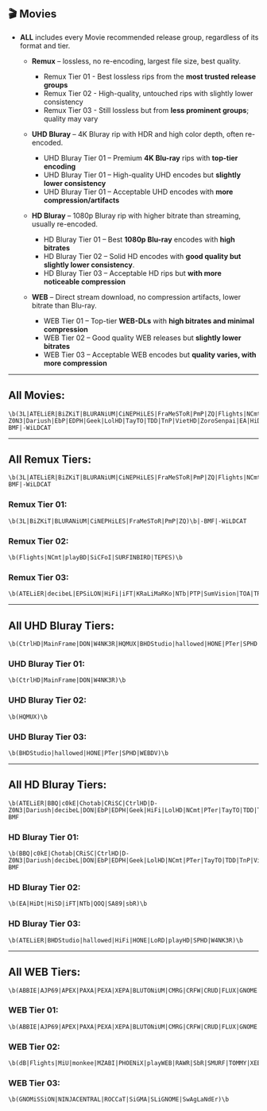 ## 🎬 Movies  

- **ALL** includes every Movie recommended release group, regardless of its format and tier.

  - **Remux** – lossless, no re-encoding, largest file size, best quality.
    - Remux Tier 01 - Best lossless rips from the **most trusted release groups**
    - Remux Tier 02 - High-quality, untouched rips with slightly lower consistency
    - Remux Tier 03 - Still lossless but from **less prominent groups**; quality may vary
  
  - **UHD Bluray** – 4K Bluray rip with HDR and high color depth, often re-encoded.
    - UHD Bluray Tier 01 – Premium **4K Blu-ray** rips with **top-tier encoding**
    - UHD Bluray Tier 01 – High-quality UHD encodes but **slightly lower consistency**
    - UHD Bluray Tier 01 – Acceptable UHD encodes with **more compression/artifacts**
  
  - **HD Bluray** – 1080p Bluray rip with higher bitrate than streaming, usually re-encoded.
    - HD Bluray Tier 01 – Best **1080p Blu-ray** encodes with **high bitrates**
    - HD Bluray Tier 02 – Solid HD encodes with **good quality but slightly lower consistency**.
    - HD Bluray Tier 03 – Acceptable HD rips but **with more noticeable compression**
  
  - **WEB** – Direct stream download, no compression artifacts, lower bitrate than Blu-ray.
    - WEB Tier 01 – Top-tier **WEB-DLs** with **high bitrates and minimal compression**
    - WEB Tier 02 – Good quality WEB releases but **slightly lower bitrates**
    - WEB Tier 03 – Acceptable WEB encodes but **quality varies, with more compression**   
---

## **All Movies:**
  ```regex
  \b(3L|ATELiER|BiZKiT|BLURANiUM|CiNEPHiLES|FraMeSToR|PmP|ZQ|Flights|NCmt|playBD|SiCFoI|SURFINBIRD|TEPES|decibeL|EPSiLON|HiFi|iFT|KRaLiMaRKo|NTb|PTP|SumVision|TOA|TRiToN|CtrlHD|MainFrame|DON|W4NK3R|HQMUX|BHDStudio|hallowed|HONE|PTer|SPHD|WEBDV|BBQ|c0kE|Chotab|CRiSC|D-Z0N3|Dariush|EbP|EDPH|Geek|LolHD|TayTO|TDD|TnP|VietHD|ZoroSenpai|EA|HiDt|HiSD|QOQ|SA89|sbR|LoRD|playHD|ABBIE|AJP69|APEX|PAXA|PEXA|XEPA|BLUTONiUM|CMRG|CRFW|CRUD|FLUX|GNOME|KiNGS|Kitsune|NOSiViD|NTG|SiC|dB|MiU|monkee|MZABI|PHOENiX|playWEB|RAWR|SbR|SMURF|TOMMY|XEBEC|4KBEC|CEBEX)\b|-BMF|-WiLDCAT
  ```
---
## **All Remux Tiers:**
  ```regex
  \b(3L|ATELiER|BiZKiT|BLURANiUM|CiNEPHiLES|FraMeSToR|PmP|ZQ|Flights|NCmt|playBD|SiCFoI|SURFINBIRD|TEPES|decibeL|EPSiLON|HiFi|iFT|KRaLiMaRKo|NTb|PTP|SumVision|TOA|TRiToN)\b|-BMF|-WiLDCAT
  ```
### **Remux Tier 01:**
  ```regex
  \b(3L|BiZKiT|BLURANiUM|CiNEPHiLES|FraMeSToR|PmP|ZQ)\b|-BMF|-WiLDCAT
  ```
### **Remux Tier 02:**
  ```regex
  \b(Flights|NCmt|playBD|SiCFoI|SURFINBIRD|TEPES)\b
  ```
### **Remux Tier 03:**
  ```regex
  \b(ATELiER|decibeL|EPSiLON|HiFi|iFT|KRaLiMaRKo|NTb|PTP|SumVision|TOA|TRiToN)\b
  ```
---
## **All UHD Bluray Tiers:**
  ```regex
  \b(CtrlHD|MainFrame|DON|W4NK3R|HQMUX|BHDStudio|hallowed|HONE|PTer|SPHD|WEBDV)\b
  ```
### **UHD Bluray Tier 01:**
  ```regex
  \b(CtrlHD|MainFrame|DON|W4NK3R)\b
  ```
### **UHD Bluray Tier 02:**
  ```regex
  \b(HQMUX)\b
  ```
### **UHD Bluray Tier 03:**
  ```regex
  \b(BHDStudio|hallowed|HONE|PTer|SPHD|WEBDV)\b
  ```
---
## **All HD Bluray Tiers:**
  ```regex
  \b(ATELiER|BBQ|c0kE|Chotab|CRiSC|CtrlHD|D-Z0N3|Dariush|decibeL|DON|EbP|EDPH|Geek|HiFi|LolHD|NCmt|PTer|TayTO|TDD|TnP|VietHD|ZoroSenpai|ZQ|EA|HiDt|HiSD|iFT|NTb|QOQ|SA89|sbR|BHDStudio|hallowed|HONE|LoRD|playHD|SPHD|W4NK3R)\b|-BMF
  ```
### **HD Bluray Tier 01:**
  ```regex
  \b(BBQ|c0kE|Chotab|CRiSC|CtrlHD|D-Z0N3|Dariush|decibeL|DON|EbP|EDPH|Geek|LolHD|NCmt|PTer|TayTO|TDD|TnP|VietHD|ZoroSenpai|ZQ)\b|-BMF
  ```
### **HD Bluray Tier 02:**
  ```regex
  \b(EA|HiDt|HiSD|iFT|NTb|QOQ|SA89|sbR)\b
  ```
### **HD Bluray Tier 03:**
  ```regex
  \b(ATELiER|BHDStudio|hallowed|HiFi|HONE|LoRD|playHD|SPHD|W4NK3R)\b
  ```
---
## **All WEB Tiers:**
  ```regex
  \b(ABBIE|AJP69|APEX|PAXA|PEXA|XEPA|BLUTONiUM|CMRG|CRFW|CRUD|FLUX|GNOME|HONE|KiNGS|Kitsune|NOSiViD|NTb|NTG|SiC|TEPES|ZoroSenpai|dB|Flights|MiU|monkee|MZABI|PHOENiX|playWEB|RAWR|SbR|SMURF|TOMMY|XEBEC|4KBEC|CEBEX)\b
  ```
### **WEB Tier 01:**
  ```regex
  \b(ABBIE|AJP69|APEX|PAXA|PEXA|XEPA|BLUTONiUM|CMRG|CRFW|CRUD|FLUX|GNOME|HONE|KiNGS|Kitsune|NOSiViD|NTb|NTG|SiC|TEPES|ZoroSenpai)\b
  ```
### **WEB Tier 02:**
  ```regex
  \b(dB|Flights|MiU|monkee|MZABI|PHOENiX|playWEB|RAWR|SbR|SMURF|TOMMY|XEBEC|4KBEC|CEBEX)\b
  ```
### **WEB Tier 03:**
  ```regex
  \b(GNOMiSSiON|NINJACENTRAL|ROCCaT|SiGMA|SLiGNOME|SwAgLaNdEr)\b
  ```